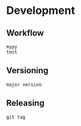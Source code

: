 # Development

## Workflow

```
mypy
test
```

## Versioning

```
major version
```


## Releasing

```
git tag
```